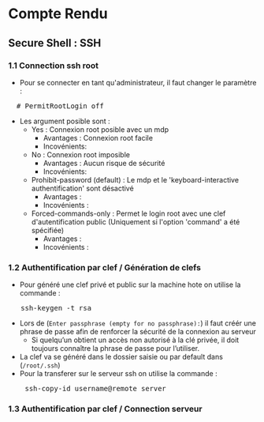 # Compte Rendu

## Secure Shell : SSH

### 1.1 Connection ssh root 

- Pour se connecter en tant qu'administrateur, il faut changer le paramètre : 
<pre>
  # PermitRootLogin off
</pre>
- Les argument posible sont :
  - Yes : Connexion root posible avec un mdp
    - Avantages : Connexion root facile
    - Incovénients:   
  - No : Connexion root imposible
    - Avantages : Aucun risque de sécurité
    - Incovénients:
  - Prohibit-password (default) : Le mdp et le 'keyboard-interactive authentification' sont désactivé
    - Avantages : 
    - Incovénients :  
  - Forced-commands-only : Permet le login root avec une clef d'autentification public (Uniquement si l'option 'command' a été spécifiée)
    - Avantages :
    - Incovénients :
   
### 1.2 Authentification par clef / Génération de clefs

- Pour généré une clef privé et public sur la machine hote on utilise la commande :
<pre>
   ssh-keygen -t rsa  
</pre>
- Lors de (`Enter passphrase (empty for no passphrase):`) il faut créér une phrase de passe afin de renforcer la sécurité de la connexion au serveur
  - Si quelqu’un obtient un accès non autorisé à la clé privée, il doit toujours connaître la phrase de passe pour l’utiliser.  
- La clef va se généré dans le dossier saisie ou par default dans (`/root/.ssh`)
- Pour la transferer sur le serveur ssh on utilise la commande :
<pre>
    ssh-copy-id username@remote_server
</pre> 
### 1.3 Authentification par clef / Connection serveur
